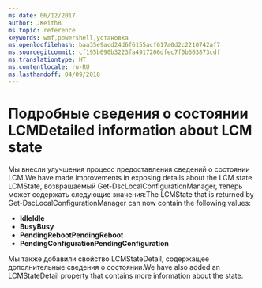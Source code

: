```yaml
---
ms.date: 06/12/2017
author: JKeithB
ms.topic: reference
keywords: wmf,powershell,установка
ms.openlocfilehash: baa35e9acd24d6f6155acf617a0d2c2210742af7
ms.sourcegitcommit: cf195b090b3223fa4917206dfec7f0b603873cdf
ms.translationtype: HT
ms.contentlocale: ru-RU
ms.lasthandoff: 04/09/2018
---
```

# <a name="detailed-information-about-lcm-state"></a><span data-ttu-id="315dc-102">Подробные сведения о состоянии LCM</span><span class="sxs-lookup"><span data-stu-id="315dc-102">Detailed information about LCM state</span></span>

<span data-ttu-id="315dc-103">Мы внесли улучшения процесс предоставления сведений о состоянии LCM.</span><span class="sxs-lookup"><span data-stu-id="315dc-103">We have made improvements in exposing details about the LCM state.</span></span> <span data-ttu-id="315dc-104">LCMState, возвращаемый Get-DscLocalConfigurationManager, теперь может содержать следующие значения:</span><span class="sxs-lookup"><span data-stu-id="315dc-104">The LCMState that is returned by Get-DscLocalConfigurationManager can now contain the following values:</span></span>

* <span data-ttu-id="315dc-105">**Idle**</span><span class="sxs-lookup"><span data-stu-id="315dc-105">**Idle**</span></span>
* <span data-ttu-id="315dc-106">**Busy**</span><span class="sxs-lookup"><span data-stu-id="315dc-106">**Busy**</span></span>
* <span data-ttu-id="315dc-107">**PendingReboot**</span><span class="sxs-lookup"><span data-stu-id="315dc-107">**PendingReboot**</span></span>
* <span data-ttu-id="315dc-108">**PendingConfiguration**</span><span class="sxs-lookup"><span data-stu-id="315dc-108">**PendingConfiguration**</span></span>

<span data-ttu-id="315dc-109">Мы также добавили свойство LCMStateDetail, содержащее дополнительные сведения о состоянии.</span><span class="sxs-lookup"><span data-stu-id="315dc-109">We have also added an LCMStateDetail property that contains more information about the state.</span></span>